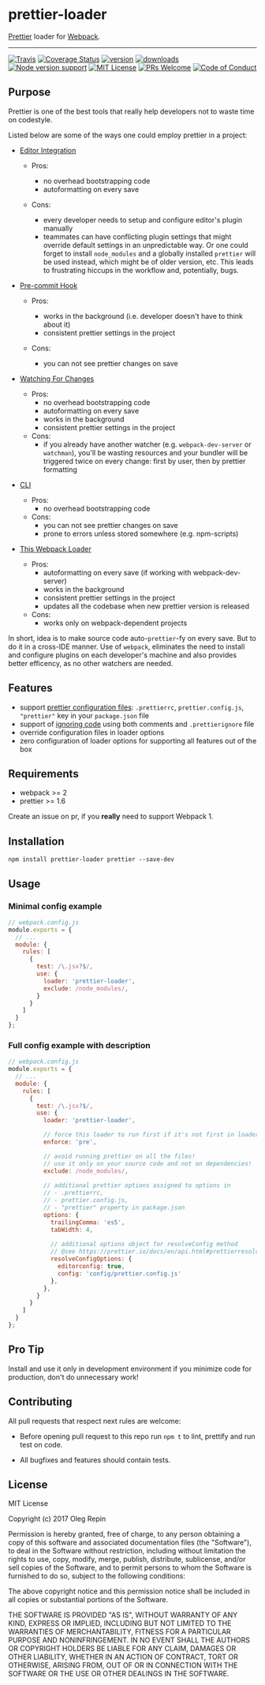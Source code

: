 # prettier-loader

[Prettier](https://github.com/prettier/prettier) loader for [Webpack](https://github.com/webpack/webpack).

---

[![Travis][travis-badge]][travis]
[![Coverage Status][coveralls-badge]][coveralls]
[![version][version-badge]][package]
[![downloads][downloads-badge]][npmcharts]
[![Node version support][node-version]][package]
[![MIT License][license-badge]][license]
[![PRs Welcome][prs-badge]][prs]
[![Code of Conduct][coc-badge]][coc]

## Purpose

Prettier is one of the best tools that really help developers not to waste time on codestyle.

Listed below are some of the ways one could employ prettier in a project:

- [Editor Integration](https://prettier.io/docs/en/editors.html)

  - Pros:
    - no overhead bootstrapping code
    - autoformatting on every save

  - Cons:
    - every developer needs to setup and configure editor's plugin manually
    - teammates can have conflicting plugin settings that might override default settings in an unpredictable way. Or one could forget to install `node_modules` and a globally installed `prettier` will be used instead, which might be of older version, etc. This leads to frustrating hiccups in the workflow and, potentially, bugs.

- [Pre-commit Hook](https://prettier.io/docs/en/precommit.html)

  - Pros:
    - works in the background (i.e. developer doesn't have to think about it)
    - consistent prettier settings in the project
  
  - Cons:
    - you can not see prettier changes on save

- [Watching For Changes](https://prettier.io/docs/en/watching-files.html)

  + Pros:
    - no overhead bootstrapping code
    - autoformatting on every save
    - works in the background
    - consistent prettier settings in the project
  
  - Cons:
    - if you already have another watcher (e.g. `webpack-dev-server` or `watchman`), you'll be wasting resources and your bundler will be triggered twice on every change: first by user, then by prettier formatting

- [CLI](https://prettier.io/docs/en/cli.html)

  + Pros:
    - no overhead bootstrapping code
  
  - Cons:
    - you can not see prettier changes on save
    - prone to errors unless stored somewhere (e.g. npm-scripts)

- [This Webpack Loader](https://www.npmjs.com/package/prettier-loader)

  + Pros:
    - autoformatting on every save (if working with webpack-dev-server)
    - works in the background
    - consistent prettier settings in the project
    - updates all the codebase when new prettier version is released
  
  - Cons:
    - works only on webpack-dependent projects

In short, idea is to make source code auto-`prettier`-fy on every save. But to do it in a cross-IDE manner. Use of `webpack`, eliminates the need to install and configure plugins on each developer's machine and also provides better efficency, as no other watchers are needed.

## Features

- support [prettier configuration files](https://prettier.io/docs/en/configuration.html): `.prettierrc`, `prettier.config.js`, `"prettier"` key in your `package.json` file
- support of [ignoring code](https://prettier.io/docs/en/ignore.html) using both comments and `.prettierignore` file
- override configuration files in loader options
- zero configuration of loader options for supporting all features out of the box

## Requirements

- webpack >= 2
- prettier >= 1.6

Create an issue on pr, if you __really__ need to support Webpack 1.

## Installation

```
npm install prettier-loader prettier --save-dev
```

## Usage

### Minimal config example

```js
// webpack.config.js
module.exports = {
  // ...
  module: {
    rules: [
      {
        test: /\.jsx?$/,
        use: {
          loader: 'prettier-loader',
          exclude: /node_modules/,
        }
      }
    ]
  }
};
```

### Full config example with description

```js
// webpack.config.js
module.exports = {
  // ...
  module: {
    rules: [
      {
        test: /\.jsx?$/,
        use: {
          loader: 'prettier-loader',

          // force this loader to run first if it's not first in loaders list
          enforce: 'pre',

          // avoid running prettier on all the files!
          // use it only on your source code and not on dependencies!
          exclude: /node_modules/,
          
          // additional prettier options assigned to options in
          // - .prettierrc,
          // - prettier.config.js,
          // - "prettier" property in package.json
          options: {
            trailingComma: 'es5',
            tabWidth: 4,
            
            // additional options object for resolveConfig method
            // @see https://prettier.io/docs/en/api.html#prettierresolveconfigfilepath-options
            resolveConfigOptions: {
              editorconfig: true,
              config: 'config/prettier.config.js'
            },
          },
        }
      }
    ]
  }
};
```

## Pro Tip

Install and use it only in development environment if you minimize code for production, don't do unnecessary work!

## Contributing

All pull requests that respect next rules are welcome:

- Before opening pull request to this repo run `npm t` to lint, prettify and run test on code.

- All bugfixes and features should contain tests.

## License

MIT License

Copyright (c) 2017 Oleg Repin

Permission is hereby granted, free of charge, to any person obtaining a copy
of this software and associated documentation files (the "Software"), to deal
in the Software without restriction, including without limitation the rights
to use, copy, modify, merge, publish, distribute, sublicense, and/or sell
copies of the Software, and to permit persons to whom the Software is
furnished to do so, subject to the following conditions:

The above copyright notice and this permission notice shall be included in all
copies or substantial portions of the Software.

THE SOFTWARE IS PROVIDED "AS IS", WITHOUT WARRANTY OF ANY KIND, EXPRESS OR
IMPLIED, INCLUDING BUT NOT LIMITED TO THE WARRANTIES OF MERCHANTABILITY,
FITNESS FOR A PARTICULAR PURPOSE AND NONINFRINGEMENT. IN NO EVENT SHALL THE
AUTHORS OR COPYRIGHT HOLDERS BE LIABLE FOR ANY CLAIM, DAMAGES OR OTHER
LIABILITY, WHETHER IN AN ACTION OF CONTRACT, TORT OR OTHERWISE, ARISING FROM,
OUT OF OR IN CONNECTION WITH THE SOFTWARE OR THE USE OR OTHER DEALINGS IN THE
SOFTWARE.

[travis-badge]: https://img.shields.io/travis/iamolegga/prettier-loader.svg?style=flat-square
[travis]: https://travis-ci.org/iamolegga/prettier-loader
[coveralls-badge]: https://img.shields.io/coveralls/github/iamolegga/prettier-loader.svg?style=flat-square
[coveralls]: https://coveralls.io/github/iamolegga/prettier-loader?branch=master
[version-badge]: https://img.shields.io/npm/v/prettier-loader.svg?style=flat-square
[package]: https://www.npmjs.com/package/prettier-loader
[downloads-badge]: https://img.shields.io/npm/dm/prettier-loader.svg?style=flat-square
[npmcharts]: https://npmcharts.com/compare/prettier-loader
[node-version]: https://img.shields.io/node/v/prettier-loader.svg?style=flat-square
[license-badge]: https://img.shields.io/npm/l/prettier-loader.svg?style=flat-square
[license]: https://github.com/iamolegga/prettier-loader/blob/master/LICENSE
[prs-badge]: https://img.shields.io/badge/PRs-welcome-brightgreen.svg?style=flat-square
[prs]: http://makeapullrequest.com
[coc-badge]: https://img.shields.io/badge/code%20of-conduct-ff69b4.svg?style=flat-square
[coc]: https://github.com/iamolegga/prettier-loader/blob/master/CODE_OF_CONDUCT.md
